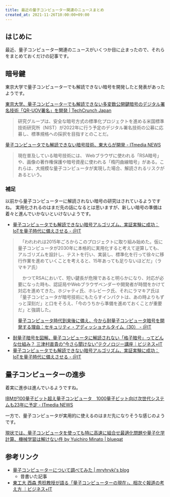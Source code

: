 ```yaml
---
title: 最近の量子コンピューター関連のニュースまとめ
created_at: 2021-11-26T10:00:00+09:00
---
```



## はじめに

最近、量子コンピューター関連のニュースがいくつか目に止まったので、それらをまとめておくだけの記事です。


## 暗号鍵

東京大学で量子コンピューターでも解読できない暗号を開発したと発表があったようです。

[東京大学、量子コンピューターでも解読できない多変数公開鍵暗号のデジタル署名技術「QR-UOV署名」を開発 | TechCrunch Japan](https://jp.techcrunch.com/2021/11/25/tokyo-univ-qr-uov/)

> 研究グループは、安全な暗号方式の標準化プロジェクトを進める米国標準技術研究所（NIST）が2022年に行う予定のデジタル署名技術の公募に応募し、標準規格への採択を目指すとのことだ。

[量子コンピュータでも解読できない暗号技術、東大らが開発 - ITmedia NEWS](https://www.itmedia.co.jp/news/articles/2111/24/news181.html)

> 現在普及している暗号技術には、 Webブラウザに使われる「RSA暗号」や、画像の著作権保護や暗号資産に使われる「楕円曲線暗号」がある。これらは、大規模な量子コンピュータが実現した場合、解読されるリスクがあるという。

### 補足

以前から量子コンピューターに解読されない暗号の研究はされているようですね。
実用化されるのはまだ先の話になるとは思いますが、新しい暗号の準備は着々と進んでいかないといけないようです。

- [量子コンピュータでも解読できない暗号アルゴリズム、実証実験に成功：IoTを量子時代に備えさせる - ＠IT](https://atmarkit.itmedia.co.jp/ait/articles/1902/15/news058.html)
> 　「われわれは2015年ごろからこのプロジェクトに取り組み始めた。仮に量子コンピュータが2030年に本格的に実用化すると考えて逆算しても、アルゴリズムを設計し、テストを行い、実装し、標準化を行って徐々に移行作業を進めていくことを考えると、15年あっても足りないほどだ」（ラマキア氏）
>
>　かつてRSAにおいて、短い鍵長が危険であると明らかになり、対応が必要になった時も、認証局やWebブラウザベンダーや開発者が時間をかけて対応を進めてきた。ホジャティ氏、ホレビーク氏、それにラマキア氏は「量子コンピュータが暗号技術にもたらすインパクトは、あの時よりもずっと深刻だ」と口をそろえ、「今のうちから準備を進めておくことが重要だ」と強調した。
>
> [量子コンピュータ時代到来後に備え、今から耐量子コンピュータ暗号を開発する理由：セキュリティ・アディッショナルタイム（30） - ＠IT](https://atmarkit.itmedia.co.jp/ait/articles/1902/26/news021.html)

- [耐量子暗号を図解、量子コンピュータに解読されない「格子暗号」ってどんな仕組み？ 三津村直貴の“今さら聞けない”テクノロジー講座｜ビジネス+IT](https://www.sbbit.jp/article/cont1/37099)
- [量子コンピュータでも解読できない暗号アルゴリズム、実証実験に成功：IoTを量子時代に備えさせる - ＠IT](https://atmarkit.itmedia.co.jp/ait/articles/1902/15/news058.html)

## 量子コンピューターの進歩

着実に進歩は進んでいるようですね。

[IBMが100量子ビット超え量子コンピュータ　1000量子ビット向け次世代システムも23年に予定 - ITmedia NEWS](https://www.itmedia.co.jp/news/articles/2111/17/news157.html)

一方で、量子コンピュータが実用的に使えるのはまだ先になりそうな感じのようです。

[現状では、量子コンピュータを使っても特に高速に組合せ最適化問題や量子化学計算、機械学習は解けない件 by Yuichiro Minato | blueqat](https://blueqat.com/yuichiro_minato2/397d29e6-33dc-4b83-9f8d-ac0c426b616e)


## 参考リンク

- [量子コンピューターについて調べてみた | mryhryki's blog](https://mryhryki.com/blog/2020-10-09-hatena-quantum-computer.html)
    - 昔書いた記事
- [東工大 西森 秀稔教授が語る「量子コンピューターの現在」、相次ぐ報道の考え方 ｜ビジネス+IT](https://www.sbbit.jp/article/cont1/37008)
